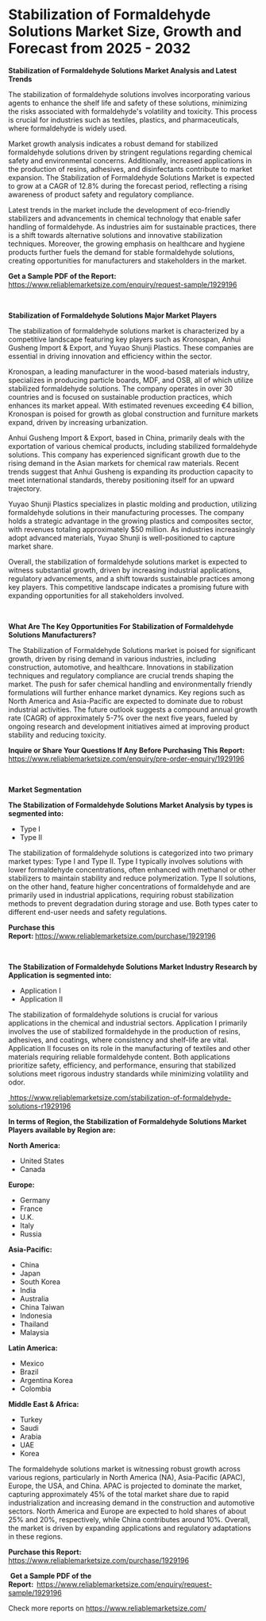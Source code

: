 <p><h1>Stabilization of Formaldehyde Solutions Market Size, Growth and Forecast from 2025 - 2032</h1></p><p><strong>Stabilization of Formaldehyde Solutions Market Analysis and Latest Trends</strong></p>
<p><p>The stabilization of formaldehyde solutions involves incorporating various agents to enhance the shelf life and safety of these solutions, minimizing the risks associated with formaldehyde's volatility and toxicity. This process is crucial for industries such as textiles, plastics, and pharmaceuticals, where formaldehyde is widely used. </p><p>Market growth analysis indicates a robust demand for stabilized formaldehyde solutions driven by stringent regulations regarding chemical safety and environmental concerns. Additionally, increased applications in the production of resins, adhesives, and disinfectants contribute to market expansion. The Stabilization of Formaldehyde Solutions Market is expected to grow at a CAGR of 12.8% during the forecast period, reflecting a rising awareness of product safety and regulatory compliance.</p><p>Latest trends in the market include the development of eco-friendly stabilizers and advancements in chemical technology that enable safer handling of formaldehyde. As industries aim for sustainable practices, there is a shift towards alternative solutions and innovative stabilization techniques. Moreover, the growing emphasis on healthcare and hygiene products further fuels the demand for stable formaldehyde solutions, creating opportunities for manufacturers and stakeholders in the market.</p></p>
<p><strong>Get a Sample PDF of the Report:&nbsp;</strong> <a href="https://www.reliablemarketsize.com/enquiry/request-sample/1929196?utm_campaign=3509&utm_medium=2&utm_source=Github&utm_content=ia&utm_term=29032025&utm_id=stabilization-of-formaldehyde-solutions">https://www.reliablemarketsize.com/enquiry/request-sample/1929196</a></p>
<p>&nbsp;</p>
<p><strong>Stabilization of Formaldehyde Solutions Major Market Players</strong></p>
<p><p>The stabilization of formaldehyde solutions market is characterized by a competitive landscape featuring key players such as Kronospan, Anhui Gusheng Import & Export, and Yuyao Shunji Plastics. These companies are essential in driving innovation and efficiency within the sector.</p><p>Kronospan, a leading manufacturer in the wood-based materials industry, specializes in producing particle boards, MDF, and OSB, all of which utilize stabilized formaldehyde solutions. The company operates in over 30 countries and is focused on sustainable production practices, which enhances its market appeal. With estimated revenues exceeding €4 billion, Kronospan is poised for growth as global construction and furniture markets expand, driven by increasing urbanization.</p><p>Anhui Gusheng Import & Export, based in China, primarily deals with the exportation of various chemical products, including stabilized formaldehyde solutions. This company has experienced significant growth due to the rising demand in the Asian markets for chemical raw materials. Recent trends suggest that Anhui Gusheng is expanding its production capacity to meet international standards, thereby positioning itself for an upward trajectory.</p><p>Yuyao Shunji Plastics specializes in plastic molding and production, utilizing formaldehyde solutions in their manufacturing processes. The company holds a strategic advantage in the growing plastics and composites sector, with revenues totaling approximately $50 million. As industries increasingly adopt advanced materials, Yuyao Shunji is well-positioned to capture market share.</p><p>Overall, the stabilization of formaldehyde solutions market is expected to witness substantial growth, driven by increasing industrial applications, regulatory advancements, and a shift towards sustainable practices among key players. This competitive landscape indicates a promising future with expanding opportunities for all stakeholders involved.</p></p>
<p>&nbsp;</p>
<p><strong>What Are The Key Opportunities For Stabilization of Formaldehyde Solutions Manufacturers?</strong></p>
<p><p>The Stabilization of Formaldehyde Solutions market is poised for significant growth, driven by rising demand in various industries, including construction, automotive, and healthcare. Innovations in stabilization techniques and regulatory compliance are crucial trends shaping the market. The push for safer chemical handling and environmentally friendly formulations will further enhance market dynamics. Key regions such as North America and Asia-Pacific are expected to dominate due to robust industrial activities. The future outlook suggests a compound annual growth rate (CAGR) of approximately 5-7% over the next five years, fueled by ongoing research and development initiatives aimed at improving product stability and reducing toxicity.</p></p>
<p><strong>Inquire or Share Your Questions If Any Before Purchasing This Report:</strong> <a href="https://www.reliablemarketsize.com/enquiry/pre-order-enquiry/1929196?utm_campaign=3509&utm_medium=2&utm_source=Github&utm_content=ia&utm_term=29032025&utm_id=stabilization-of-formaldehyde-solutions">https://www.reliablemarketsize.com/enquiry/pre-order-enquiry/1929196</a></p>
<p>&nbsp;</p>
<p><strong>Market Segmentation</strong></p>
<p><strong>The Stabilization of Formaldehyde Solutions Market Analysis by types is segmented into:</strong></p>
<p><ul><li>Type I</li><li>Type II</li></ul></p>
<p><p>The stabilization of formaldehyde solutions is categorized into two primary market types: Type I and Type II. Type I typically involves solutions with lower formaldehyde concentrations, often enhanced with methanol or other stabilizers to maintain stability and reduce polymerization. Type II solutions, on the other hand, feature higher concentrations of formaldehyde and are primarily used in industrial applications, requiring robust stabilization methods to prevent degradation during storage and use. Both types cater to different end-user needs and safety regulations.</p></p>
<p><strong>Purchase this Report:&nbsp;</strong><a href="https://www.reliablemarketsize.com/purchase/1929196?utm_campaign=3509&utm_medium=2&utm_source=Github&utm_content=ia&utm_term=29032025&utm_id=stabilization-of-formaldehyde-solutions">https://www.reliablemarketsize.com/purchase/1929196</a></p>
<p>&nbsp;</p>
<p><strong>The Stabilization of Formaldehyde Solutions Market Industry Research by Application is segmented into:</strong></p>
<p><ul><li>Application I</li><li>Application II</li></ul></p>
<p><p>The stabilization of formaldehyde solutions is crucial for various applications in the chemical and industrial sectors. Application I primarily involves the use of stabilized formaldehyde in the production of resins, adhesives, and coatings, where consistency and shelf-life are vital. Application II focuses on its role in the manufacturing of textiles and other materials requiring reliable formaldehyde content. Both applications prioritize safety, efficiency, and performance, ensuring that stabilized solutions meet rigorous industry standards while minimizing volatility and odor.</p></p>
<p><a href="https://www.reliablemarketsize.com/stabilization-of-formaldehyde-solutions-r1929196?utm_campaign=3509&utm_medium=2&utm_source=Github&utm_content=ia&utm_term=29032025&utm_id=stabilization-of-formaldehyde-solutions">&nbsp;https://www.reliablemarketsize.com/stabilization-of-formaldehyde-solutions-r1929196</a></p>
<p><strong>In terms of Region, the Stabilization of Formaldehyde Solutions Market Players available by Region are:</strong></p>
<p>
    <p> <strong> North America: </strong>
        <ul>
            <li>United States</li>
            <li>Canada</li>
        </ul>
        </p> 
    <p> <strong> Europe: </strong>
        <ul>
            <li>Germany</li>
            <li>France</li>
            <li>U.K.</li>
            <li>Italy</li>
            <li>Russia</li>
        </ul>
        </p> 
    <p> <strong> Asia-Pacific: </strong>
        <ul>
            <li>China</li>
            <li>Japan</li>
            <li>South Korea</li>
            <li>India</li>
            <li>Australia</li>
            <li>China Taiwan</li>
            <li>Indonesia</li>
            <li>Thailand</li>
            <li>Malaysia</li>
        </ul>
        </p> 
    <p> <strong> Latin America: </strong>
        <ul>
            <li>Mexico</li>
            <li>Brazil</li>
            <li>Argentina Korea</li>
            <li>Colombia</li>
        </ul>
        </p> 
    <p> <strong> Middle East & Africa: </strong>
        <ul>
            <li>Turkey</li>
            <li>Saudi</li>
            <li>Arabia</li>
            <li>UAE</li>
            <li>Korea</li>
        </ul>
    </p>
    </p>
<p><p>The formaldehyde solutions market is witnessing robust growth across various regions, particularly in North America (NA), Asia-Pacific (APAC), Europe, the USA, and China. APAC is projected to dominate the market, capturing approximately 45% of the total market share due to rapid industrialization and increasing demand in the construction and automotive sectors. North America and Europe are expected to hold shares of about 25% and 20%, respectively, while China contributes around 10%. Overall, the market is driven by expanding applications and regulatory adaptations in these regions.</p></p>
<p><strong>Purchase this Report: </strong><a href="https://www.reliablemarketsize.com/purchase/1929196?utm_campaign=3509&utm_medium=2&utm_source=Github&utm_content=ia&utm_term=29032025&utm_id=stabilization-of-formaldehyde-solutions">https://www.reliablemarketsize.com/purchase/1929196</a></p>
<p>&nbsp;<strong>Get a Sample PDF of the Report:&nbsp;&nbsp;</strong><a href="https://www.reliablemarketsize.com/enquiry/request-sample/1929196?utm_campaign=3509&utm_medium=2&utm_source=Github&utm_content=ia&utm_term=29032025&utm_id=stabilization-of-formaldehyde-solutions">https://www.reliablemarketsize.com/enquiry/request-sample/1929196</a></p>
<p><strong></strong></p>
<p>Check more reports on <a href="https://www.reliablemarketsize.com/?utm_campaign=3509&utm_medium=2&utm_source=Github&utm_content=ia&utm_term=29032025&utm_id=stabilization-of-formaldehyde-solutions">https://www.reliablemarketsize.com/</a></p>